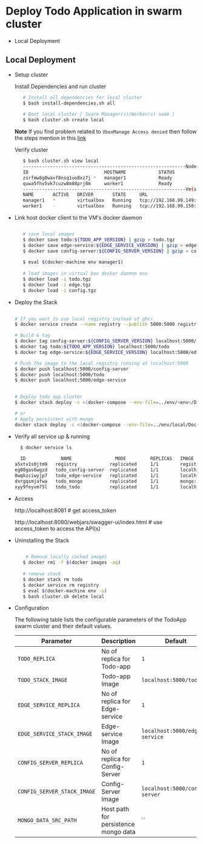 # Deploy Todo Application in swarm cluster

- Local Deployment

## Local Deployment ##

- Setup cluster

   Install  Dependencies and run cluster

    ```bash
       # Install all dependencies for local cluster
       $ bash install-dependencies.sh all
       
       # Boot local cluster [ Swarm Manager(s)/Worker(s) node ]
       $ bash cluster.sh create local
    ```
   **Note** If you find problem related to `VboxManage Access denied` then follow the steps mention in this [link](https://stackoverflow.com/questions/70281938/docker-machine-unable-to-create-a-machine-on-macos-vboxmanage-returning-e-acces)

   Verify cluster 

    ```bash
       $ bash cluster.sh view local
       ------------------------------------------------------------Nodes------------------------------------------------------------
       ID                            HOSTNAME            STATUS              AVAILABILITY        MANAGER STATUS      ENGINE VERSION
       zsrfmw8g8wavf8nsq1uo8xz7j *   manager1            Ready               Active              Leader              19.03.12
       quwa5fhv5vk7cuzw8m88prj8m     worker1             Ready               Active                                  19.03.12
       ------------------------------------------------------------Vm(s)------------------------------------------------------------
       NAME       ACTIVE   DRIVER       STATE     URL                         SWARM   DOCKER      ERRORS
       manager1   *        virtualbox   Running   tcp://192.168.99.149:2376           v19.03.12   
       worker1    -        virtualbox   Running   tcp://192.168.99.150:2376           v19.03.12 
    ```
   
   
 - Link host docker client to the VM's docker daemon
 
    ```bash
   
       # save local images 
       $ docker save todo:${TODO_APP_VERSION} | gzip > todo.tgz
       $ docker save edge-service:${EDGE_SERVICE_VERSION} | gzip > edge.tgz
       $ docker save config-server:${CONFIG_SERVER_VERSION} | gzip > config.tgz 
        
       $ eval $(docker-machine env manager1)
       
       # load images in virtual box docker daemon env
       $ docker load -i todo.tgz
       $ docker load -i edge.tgz
       $ docker load -i config.tgz  
    ```
 
 - Deploy the Stack
          
    ```bash
     
    # If you want to use local registry instead of ghcr 
    $ docker service create --name registry --publish 5000:5000 registry:2
    
    # Build & tag
    $ docker tag config-server:${CONFIG_SERVER_VERSION} localhost:5000/config-server 
    $ docker tag todo:${TODO_APP_VERSION} localhost:5000/todo
    $ docker tag edge-service:${EDGE_SERVICE_VERSION} localhost:5000/edge-service
    
    # Push the image to the local registry running at localhost:5000
    $ docker push localhost:5000/config-server
    $ docker push localhost:5000/todo
    $ docker push localhost:5000/edge-service
   
     
    # Deploy todo app cluster 
    $ docker stack deploy -c <(docker-compose --env-file=../env/<env>/Docker.env -f ../docker-compose.yaml -f ../env/<env>/docker-stack-compose-override.yml config) todo
    
    # or 
    # Apply persistent with mongo 
    docker stack deploy -c <(docker-compose --env-file=../env/local/Docker.env -f ../docker-compose.yaml -f ../env/local/docker-stack-compose-override.yml -f ../env/local/docker-stack-persistent-compose-override.yml config) todo
    
    ```

 - Verify all service up & running 
 
    ```bash
      $ docker service ls 
       
      ID             NAME                MODE         REPLICAS   IMAGE                                PORTS
    a5xtv1s0jtm9   registry            replicated     1/1        registry:2                           *:5000->5000/tcp
    eg08gas6wgzd   todo_config-server  replicated     1/1        localhost:5000/config-server:latest   
    0wqkzciwyjp7   todo_edge-service   replicated     1/1        localhost:5000/edge-service:latest   *:8081->8081/tcp
    dxrgqsmjafwa   todo_mongo          replicated     1/1        mongo:4.2.21                         *:27017->27017/tcp
    xyy9feyvm75l   todo_todo           replicated     1/1        localhost:5000/todo:latest           *:8080->8080/tcp 
   

    ```

 - Access
 
   http://localhost:8081  # get access_token 
   
   http://localhost:8080/webjars/swagger-ui/index.html # use access_token to access the API(s)
    
 - Uninstalling the Stack 
 
   ```bash
     
       # Remove locally cached images 
      $ docker rmi -f $(docker images -aq)
      
      # remove stack
      $ docker stack rm todo
      $ docker service rm registry
      $ eval $(docker-machine env -u) 
      $ bash cluster.sh delete local 
    ```
    
 - Configuration
  
   The following table lists the configurable parameters of the TodoApp swarm cluster and their default values.

   Parameter | Description | Default
   --- | --- | ---
   `TODO_REPLICA` | No of replica for Todo-app | `1`
   `TODO_STACK_IMAGE` | Todo-app Image | `localhost:5000/todo`
   `EDGE_SERVICE_REPLICA` | No of replica for Edge-service | `1`
   `EDGE_SERVICE_STACK_IMAGE` | Edge-service Image | `localhost:5000/edge-service`
   `CONFIG_SERVER_REPLICA` | No of replica for Config-Server | `1`
   `CONFIG_SERVER_STACK_IMAGE` | Config-Server Image | `localhost:5000/config-server` 
   `MONGO_DATA_SRC_PATH` | Host path for persistence mongo data | ``
      
